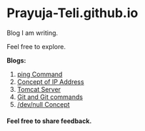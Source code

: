 # Prayuja-Teli.github.io

Blog I am writing.

Feel free to explore.

**Blogs:**
1. [ping Command](https://Prayuja-Teli.github.io/Blog/ping)
2. [Concept of IP Address](https://Prayuja-Teli.github.io/Blog/IPAddress)
3. [Tomcat Server](https://Prayuja-Teli.github.io/Blog/Tomcat)
4. [Git and Git commands](https://Prayuja-Teli.github.io/Blog/git)
5. [/dev/null Concept](https://Prayuja-Teli.github.io/Blog/Filesystem)


#### Feel free to share feedback.
